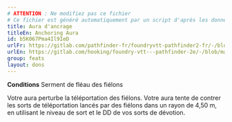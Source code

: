 ```yaml
---
# ATTENTION : Ne modifiez pas ce fichier
# Ce fichier est généré automatiquement par un script d'après les données du module Foundry VTT officiel et de sa traduction
title: Aura d'ancrage
titleEn: Anchoring Aura
id: b5K067Pma4Il9IeD
urlFr: https://gitlab.com/pathfinder-fr/foundryvtt-pathfinder2-fr/-/blob/master/data/feats/b5K067Pma4Il9IeD.htm
urlEn: https://gitlab.com/hooking/foundry-vtt---pathfinder-2e/-/blob/master/packs/data/feats.db/anchoring-aura.json
group: feats
layout: dons
---
```

**Conditions** Serment de fléau des fiélons

Votre aura perturbe la téléportation des fiélons. Votre aura tente de contrer les sorts de téléportation lancés par des fiélons dans un rayon de 4,50 m, en utilisant le niveau de sort et le DD de vos sorts de dévotion.



